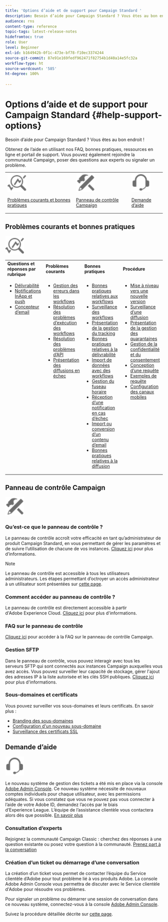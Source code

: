 ```yaml
---
title: 'Options d’aide et de support pour Campaign Standard '
description: Besoin d’aide pour Campaign Standard ? Vous êtes au bon endroit !
audience: rns
content-type: reference
topic-tags: latest-release-notes
hidefromtoc: true
role: User
level: Beginner
exl-id: b164942b-0f1c-473e-bf78-f10ec3374244
source-git-commit: 87e91e169fedf962471f82754b1d40a14e5fc32a
workflow-type: ht
source-wordcount: '585'
ht-degree: 100%

---
```


# Options d’aide et de support pour Campaign Standard {#help-support-options}

Besoin d’aide pour Campaign Standard ? Vous êtes au bon endroit !

Obtenez de l’aide en utilisant nos FAQ, bonnes pratiques, ressources en ligne et portail de support. Vous pouvez également rejoindre la communauté Campaign, poser des questions aux experts ou signaler un problème.

<table>
    <tr>
        <td><img src="start/using/assets/do-not-localize/icon-faq.svg" width="60px"><p><a href="#faq">Problèmes courants et bonnes pratiques</a></p></td>
        <td><img src="start/using/assets/do-not-localize/icon-control-panel.svg" width="60px"><p><a href="#control-panel">Panneau de contrôle Campaign</a></p></td>
        <td><img src="start/using/assets/do-not-localize/icon-support.svg" width="60px"><p><a href="#support">Demande d’aide</a></p></td>
    </tr>
</table>

## Problèmes courants et bonnes pratiques

<img src="start/using/assets/do-not-localize/icon-faq.svg" width="60px">

<table>
    <tr><td><strong>Questions et réponses par rubrique</strong></td><td><strong>Problèmes courants</strong></td><td><strong>Bonnes pratiques</strong></td><td><strong>Procédure</strong></td></tr>
    <tr>
    <td valign="top">
        <ul>
        <li><a href="sending/using/monitor-deliverability.md">Délivrabilité</a></li>
        <li><a href="administration/using/aep-faq.md">Notifications InApp et push</a></li>
        <li><a href="designing/using/faq-email-designer.md">Concepteur d’email</a></li>
        </ul>
    </td>
    <td valign="top">
        <ul>
        <li><a href="automating/using/monitoring-workflow-execution.md#error-management">Gestion des erreurs dans les workflows</a></li>
        <li><a href="automating/using/best-practices-workflows.md">Résolution des problèmes d’exécution des workflows</a></li>
        <li><a href="api/using/troubleshooting.md">Résolution des problèmes d’API</a></li>
        <li><a href="sending/using/understanding-delivery-failures.md">Présentation des diffusions en échec</a></li>
        </ul>
    </td>
   <td valign="top">
        <ul>
        <li><a href="automating/using/best-practices-workflows.md">Bonnes pratiques relatives aux workflows</a></li>
        <li><a href="automating/using/about-workflow-execution.md">Surveillance des workflows</a></li>
        <li><a href="sending/using/tracking-messages.md">Présentation de la gestion du tracking</a></li>
        <li><a href="sending/using/about-deliverability.md">Bonnes pratiques relatives à la délivrabilité</a></li>
        <li><a href="automating/using/creating-import-workflow-templates.md">Import de données avec des workflows</a></li>
        <li><a href="sending/using/sending-messages-at-the-recipient-s-time-zone.md">Gestion du fuseau horaire</a></li>
        <li><a href="sending/using/receiving-alerts-when-failures-happen.md">Réception d’une notification en cas d’échec</a></li>
        <li><a href="designing/using/using-existing-content.md">Import ou conversion d’un contenu d’email</a></li>
        <li><a href="sending/using/delivery-best-practices.md">Bonnes pratiques relatives à la diffusion</a></li>
        </ul>
    </td>
    <td valign="top">
        <ul>
        <li><a href="rn/using/release-planning.md">Mise à niveau vers une nouvelle version</a></li>
        <li><a href="sending/using/monitoring-a-delivery.md">Surveillance d’une diffusion</a></li>
        <li><a href="sending/using/understanding-quarantine-management.md">Présentation de la gestion des quarantaines</a></li>
        <li><a href="start/using/privacy-management.md">Gestion de la confidentialité et du consentement</a></li>
        <li><a href="automating/using/query.md">Conception d’une requête</a></li>
        <li><a href="automating/using/query-samples.md">Exemples de requête</a></li>
        <li><a href="administration/using/push-tracking.md">Configuration des canaux mobiles</a></li>
        </ul>
    </td>
    </tr>
</table>

## Panneau de contrôle Campaign

<img src="start/using/assets/do-not-localize/icon-control-panel.svg" width="60px">

### Qu’est-ce que le panneau de contrôle ?

Le panneau de contrôle accroît votre efficacité en tant qu’administrateur de produit Campaign Standard, en vous permettant de gérer les paramètres et de suivre l’utilisation de chacune de vos instances.
[Cliquez ici](https://experienceleague.adobe.com/docs/control-panel/using/discover-control-panel/key-features.html?lang=fr#discover-control-panel) pour plus d’informations.

>[!NOTE]
>
>Le panneau de contrôle est accessible à tous les utilisateurs administrateurs. Les étapes permettant d’octroyer un accès administrateur à un utilisateur sont présentées sur [cette page](https://experienceleague.adobe.com/docs/control-panel/using/discover-control-panel/managing-permissions.html?lang=fr#discover-control-panel).

### Comment accéder au panneau de contrôle ?

Le panneau de contrôle est directement accessible à partir d&#39;Adobe Experience Cloud. [Cliquez ici](https://experienceleague.adobe.com/docs/control-panel/using/discover-control-panel/accessing-control-panel.html?lang=fr#discover-control-panel) pour plus d&#39;informations.

### FAQ sur le panneau de contrôle

[Cliquez ici](https://experienceleague.adobe.com/docs/control-panel/using/faq.html?lang=fr) pour accéder à la FAQ sur le panneau de contrôle Campaign.

### Gestion SFTP

Dans le panneau de contrôle, vous pouvez interagir avec tous les serveurs SFTP qui sont connectés aux instances Campaign auxquelles vous avez accès. Vous pouvez surveiller leur capacité de stockage, gérer l&#39;ajout des adresses IP à la liste autorisée et les clés SSH publiques. [Cliquez ici](https://experienceleague.adobe.com/docs/control-panel/using/sftp-management/about-sftp-management.html?lang=fr#sftp-management) pour plus d&#39;informations.

### Sous-domaines et certificats

Vous pouvez surveiller vos sous-domaines et leurs certificats. En savoir plus :

* [Branding des sous-domaines](https://experienceleague.adobe.com/docs/control-panel/using/subdomains-and-certificates/subdomains-branding.html?lang=fr#subdomains-and-certificates)
* [Configuration d&#39;un nouveau sous-domaine](https://experienceleague.adobe.com/docs/control-panel/using/subdomains-and-certificates/setting-up-new-subdomain.html?lang=fr#subdomains-and-certificates)
* [Surveillance des certificats SSL](https://experienceleague.adobe.com/docs/control-panel/using/subdomains-and-certificates/renewing-subdomain-certificate.html?lang=fr#subdomains-and-certificates)

## Demande d’aide

<img src="start/using/assets/do-not-localize/icon-support.svg" width="60px">

Le nouveau système de gestion des tickets a été mis en place via la console [Adobe Admin Console](https://adminconsole.adobe.com/overview). Ce nouveau système nécessite de nouveaux comptes individuels pour chaque utilisateur, avec les permissions adéquates. Si vous constatez que vous ne pouvez pas vous connecter à l’aide de votre Adobe ID, demandez l’accès par le biais d’Experience League. L’équipe de l’assistance clientèle vous contactera alors dès que possible. [En savoir plus](https://helpx.adobe.com/fr/enterprise/admin-guide.html/enterprise/using/support-for-experience-cloud.ug.html)

### Consultation d’experts

Rejoignez la communauté Campaign Classic : cherchez des réponses à une question existante ou posez votre question à la communauté. [Prenez part à la conversation](https://experienceleaguecommunities.adobe.com/t5/adobe-campaign-standard/ct-p/adobe-campaign-standard-community)

### Création d’un ticket ou démarrage d’une conversation

La création d’un ticket vous permet de contacter l’équipe du Service clientèle d’Adobe pour tout problème lié à vos produits Adobe. La console Adobe Admin Console vous permettra de discuter avec le Service clientèle d&#39;Adobe pour résoudre vos problèmes.

Pour signaler un problème ou démarrer une session de conversation dans ce nouveau système, connectez-vous à la console [Adobe Admin Console](https://adminconsole.adobe.com/overview).

Suivez la procédure détaillée décrite sur [cette page](https://helpx.adobe.com/fr/enterprise/admin-guide.html/enterprise/using/support-for-experience-cloud.ug.html).
